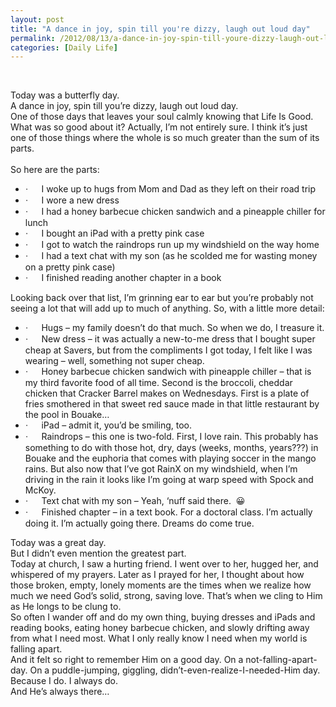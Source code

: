 ```yaml
---
layout: post
title: "A dance in joy, spin till you're dizzy, laugh out loud day"
permalink: /2012/08/13/a-dance-in-joy-spin-till-youre-dizzy-laugh-out-loud-day/
categories: [Daily Life]
---
```

&nbsp;

<div style="line-height: normal; margin-bottom: 0in;">
  Today was a butterfly day.
</div>

<div style="line-height: normal; margin-bottom: 0in;">
  A dance in joy, spin till you’re dizzy, laugh out loud day.
</div>

<div style="line-height: normal; margin-bottom: 0in;">
  One of those days that leaves your soul calmly knowing that Life Is Good.
</div>

<div style="line-height: normal; margin-bottom: 0in;">
  What was so good about it? Actually, I’m not entirely sure. I think it’s just one of those things where the whole is so much greater than the sum of its parts.
</div>

<div style="line-height: normal; margin-bottom: 0in; tab-stops: 84.75pt;">
  <span style="mso-tab-count: 1;">                                      </span>
</div>

<div style="line-height: normal; margin-bottom: 0in;">
  So here are the parts:
</div>

  * <span style="font-family: Symbol; mso-bidi-font-family: Symbol; mso-fareast-font-family: Symbol;"><span style="mso-list: Ignore;">·<span style="font: 7.0pt 'Times New Roman';">         </span></span></span>I woke up to hugs from Mom and Dad as they left on their road trip
  * <span style="font-family: Symbol; mso-bidi-font-family: Symbol; mso-fareast-font-family: Symbol;"><span style="mso-list: Ignore;">·<span style="font: 7.0pt 'Times New Roman';">         </span></span></span>I wore a new dress
  * <span style="font-family: Symbol; mso-bidi-font-family: Symbol; mso-fareast-font-family: Symbol;"><span style="mso-list: Ignore;">·<span style="font: 7.0pt 'Times New Roman';">         </span></span></span>I had a honey barbecue chicken sandwich and a pineapple chiller for lunch
  * <span style="font-family: Symbol; mso-bidi-font-family: Symbol; mso-fareast-font-family: Symbol;"><span style="mso-list: Ignore;">·<span style="font: 7.0pt 'Times New Roman';">         </span></span></span>I bought an iPad with a pretty pink case
  * <span style="font-family: Symbol; mso-bidi-font-family: Symbol; mso-fareast-font-family: Symbol;"><span style="mso-list: Ignore;">·<span style="font: 7.0pt 'Times New Roman';">         </span></span></span>I got to watch the raindrops run up my windshield on the way home
  * <span style="font-family: Symbol; mso-bidi-font-family: Symbol; mso-fareast-font-family: Symbol;"><span style="mso-list: Ignore;">·<span style="font: 7.0pt 'Times New Roman';">         </span></span></span>I had a text chat with my son (as he scolded me for wasting money on a pretty pink case)
  * <span style="font-family: Symbol; mso-bidi-font-family: Symbol; mso-fareast-font-family: Symbol;"><span style="mso-list: Ignore;">·<span style="font: 7.0pt 'Times New Roman';">         </span></span></span>I finished reading another chapter in a book

<div style="line-height: normal; margin-bottom: 0in;">
</div>

<div style="line-height: normal; margin-bottom: 0in;">
  Looking back over that list, I’m grinning ear to ear but you’re probably not seeing a lot that will add up to much of anything. So, with a little more detail:
</div>

  * <span style="font-family: Symbol; mso-bidi-font-family: Symbol; mso-fareast-font-family: Symbol;"><span style="mso-list: Ignore;">·<span style="font: 7.0pt 'Times New Roman';">         </span></span></span>Hugs – my family doesn’t do that much. So when we do, I treasure it.
  * <span style="font-family: Symbol; mso-bidi-font-family: Symbol; mso-fareast-font-family: Symbol;"><span style="mso-list: Ignore;">·<span style="font: 7.0pt 'Times New Roman';">         </span></span></span>New dress – it was actually a new-to-me dress that I bought super cheap at Savers, but from the compliments I got today, I felt like I was wearing – well, something not super cheap.
  * <span style="font-family: Symbol; mso-bidi-font-family: Symbol; mso-fareast-font-family: Symbol;"><span style="mso-list: Ignore;">·<span style="font: 7.0pt 'Times New Roman';">         </span></span></span>Honey barbecue chicken sandwich with pineapple chiller – that is my third favorite food of all time. Second is the broccoli, cheddar chicken that Cracker Barrel makes on Wednesdays. First is a plate of fries smothered in that sweet red sauce made in that little restaurant by the pool in Bouake…
  * <span style="font-family: Symbol; mso-bidi-font-family: Symbol; mso-fareast-font-family: Symbol;"><span style="mso-list: Ignore;">·<span style="font: 7.0pt 'Times New Roman';">         </span></span></span>iPad – admit it, you’d be smiling, too.
  * <span style="font-family: Symbol; mso-bidi-font-family: Symbol; mso-fareast-font-family: Symbol;"><span style="mso-list: Ignore;">·<span style="font: 7.0pt 'Times New Roman';">         </span></span></span>Raindrops – this one is two-fold. First, I love rain. This probably has something to do with those hot, dry, days (weeks, months, years???) in Bouake and the euphoria that comes with playing soccer in the mango rains. But also now that I’ve got RainX on my windshield, when I’m driving in the rain it looks like I’m going at warp speed with Spock and McKoy.
  * <span style="font-family: Symbol; mso-bidi-font-family: Symbol; mso-fareast-font-family: Symbol;"><span style="mso-list: Ignore;">·<span style="font: 7.0pt 'Times New Roman';">         </span></span></span>Text chat with my son – Yeah, ‘nuff said there. <span style="mso-spacerun: yes;"> </span>😀
  * <span style="font-family: Symbol; mso-bidi-font-family: Symbol; mso-fareast-font-family: Symbol;"><span style="mso-list: Ignore;">·<span style="font: 7.0pt 'Times New Roman';">         </span></span></span>Finished chapter – in a text book. For a doctoral class. I’m actually doing it. I’m actually going there. Dreams do come true.

<div style="line-height: normal; margin-bottom: 0in;">
  Today was a great day.
</div>

<div style="line-height: normal; margin-bottom: 0in;">
  But I didn’t even mention the greatest part.
</div>

<div style="line-height: normal; margin-bottom: 0in;">
  Today at church, I saw a hurting friend. I went over to her, hugged her, and whispered of my prayers. Later as I prayed for her, I thought about how those broken, empty, lonely moments are the times when we realize how much we need God’s solid, strong, saving love. That’s when we cling to Him as He longs to be clung to.
</div>

<div style="line-height: normal; margin-bottom: 0in;">
  So often I wander off and do my own thing, buying dresses and iPads and reading books, eating honey barbecue chicken, and slowly drifting away from what I need most. What I only really know I need when my world is falling apart.
</div>

<div style="line-height: normal; margin-bottom: 0in;">
  And it felt so right to remember Him on a good day. On a not-falling-apart-day. On a puddle-jumping, giggling, didn’t-even-realize-I-needed-Him day. Because I do. I always do.
</div>

<div style="line-height: normal; margin-bottom: 0in;">
  And He’s always there…
</div>

<div style="line-height: normal; margin-bottom: 0in;">
</div>
